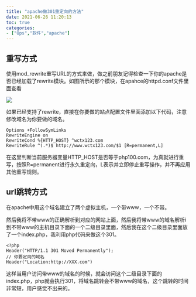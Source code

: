 ```yaml
---
title: "apache做301重定向的方法"
date: 2021-06-26 11:20:13
toc: true
categories:
- ["Ops","软件","apache"]
---
```


## 重写方式

使用mod_rewrite重写URL的方式来做，做之前朋友记得检查一下你的apache是否已经加载了rewrite模块。如图所示的那个模块，在apahce的httpd.conf文件里面查看

![](https://file.wulicode.com/yuque/202211/02/09/0013tYtWDcDZ.jpeg)

如果已经支持了rewrite，直接在你要做的站点配置文件里面添加以下代码，注意修改域名为你要做的域名。




```
Options +FollowSymLinks 
RewriteEngine on 
RewriteCond %{HTTP_HOST} ^wctx123.com 
RewriteRule ^(.*)$ http://www.wctx123.com/$1 [R=permanent,L]
```

在这里判断当前服务器变量HTTP_HOST是否等于php100.com，为真就进行重写，按照R=permanent进行永久重定向，L表示并立即停止重写操作，并不再应用其他重写规则。


## url跳转方式

在apache中用这个域名建立了两个虚拟主机，一个带www，一个不带。

然后我将不带www的正确解析到对应的网站上面，然后我将带www的域名解析i到不带www的主机目录下面的一个二级目录里面，然后我在这个二级目录里面放了一个index.php，我利用php代码来做这个301。

```
<?php         
Header("HTTP/1.1 301 Moved Permanently");
// 你要定向的域名
Header("Location:http://XXX.com")
```

这样当用户访问带www的域名的时候，就会访问这个二级目录下面的index.php，php就会执行301，将域名跳转会不带www的域名，这个跳转的时间非常短，用户感觉不出来的。

